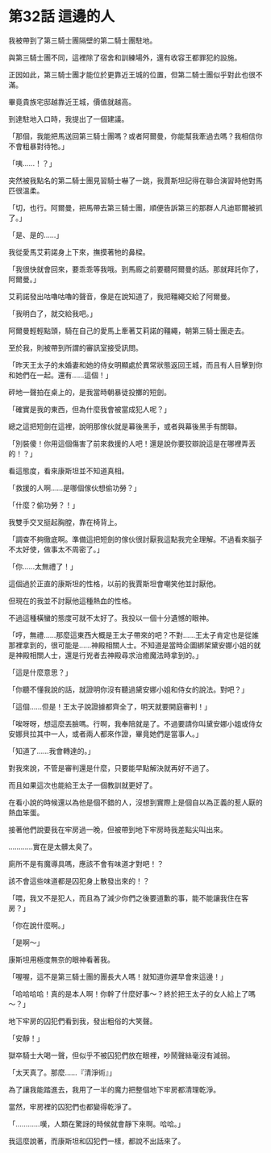 # 第32話 這邊的人

我被帶到了第三騎士團隔壁的第二騎士團駐地。

與第三騎士團不同，這裡除了宿舍和訓練場外，還有收容王都罪犯的設施。

正因如此，第三騎士團才能位於更靠近王城的位置，但第二騎士團似乎對此也很不滿。

畢竟貴族宅邸越靠近王城，價值就越高。

到達駐地入口時，我提出了一個建議。

「那個，我能把馬送回第三騎士團嗎？或者阿爾曼，你能幫我牽過去嗎？我相信你不會粗暴對待牠。」

「咦……！？」

突然被我點名的第二騎士團見習騎士嚇了一跳，我賈斯坦記得在聯合演習時他對馬匹很溫柔。

「切，也行。阿爾曼，把馬帶去第三騎士團，順便告訴第三的那群人凡迪耶爾被抓了。」

「是、是的……」

我從愛馬艾莉諾身上下來，撫摸著牠的鼻樑。

「我很快就會回來，要乖乖等我哦。到馬廄之前要聽阿爾曼的話。那就拜託你了，阿爾曼。」

艾莉諾發出咕嚕咕嚕的聲音，像是在說知道了，我把韁繩交給了阿爾曼。

「我明白了，就交給我吧。」

阿爾曼輕輕點頭，騎在自己的愛馬上牽著艾莉諾的韁繩，朝第三騎士團走去。

至於我，則被帶到所謂的審訊室接受訊問。

「昨天王太子的未婚妻和她的侍女明顯處於異常狀態返回王城，而且有人目擊到你和她們在一起。還有……這個！」

砰地一聲拍在桌上的，是我當時朝暴徒投擲的短劍。

「確實是我的東西，但為什麼我會被當成犯人呢？」

總之這把短劍在這裡，說明那傢伙就是幕後黑手，或者與幕後黑手有關聯。

「別裝傻！你用這個傷害了前來救援的人吧！還是說你要狡辯說這是在哪裡弄丟的！？」

看這態度，看來康斯坦並不知道真相。

「救援的人啊……是哪個傢伙想偷功勞？」

「什麼？偷功勞？！」

我雙手交叉挺起胸膛，靠在椅背上。

「調查不夠徹底啊。準備這把短劍的傢伙很討厭我這點我完全理解。不過看來腦子不太好使，做事太不周密了。」

「你……太無禮了！」

這個過於正直的康斯坦的性格，以前的我賈斯坦會嘲笑他並討厭他。

但現在的我並不討厭他這種熱血的性格。

不過這種橫蠻的態度可就不太好了。我投以一個十分遺憾的眼神。

「哼，無禮……那麼這東西大概是王太子帶來的吧？不對……王太子肯定也是從誰那裡拿到的，很可能是……神殿相關人士。不知道是當時企圖綁架黛安娜小姐的就是神殿相關人士，還是行兇者去神殿尋求治癒魔法時拿到的。」

「這是什麼意思？」

「你聽不懂我說的話，就證明你沒有聽過黛安娜小姐和侍女的說法。對吧？」

「這個……但是！王太子說證據都齊全了，明天就要開庭審判！」

「唉呀呀，想這麼丟臉嗎。行啊，我奉陪就是了。不過要請你叫黛安娜小姐或侍女安娜貝拉其中一人，或者兩人都來作證，畢竟她們是當事人。」

「知道了……我會轉達的。」

對我來說，不管是審判還是什麼，只要能早點解決就再好不過了。

而且如果這次也能給王太子一個教訓就更好了。

在看小說的時候還以為他是個不錯的人，沒想到實際上是個自以為正義的惹人厭的熱血笨蛋。

接著他們說要我在牢房過一晚，但被帶到地下牢房時我差點尖叫出來。

…………實在是太髒太臭了。

廁所不是有魔導具嗎，應該不會有味道才對吧！？

該不會這些味道都是囚犯身上散發出來的！？

「喂，我又不是犯人，而且為了減少你們之後要道歉的事，能不能讓我住在客房？」

「你在說什麼啊。」

「是啊～」

康斯坦用極度無奈的眼神看著我。

「喔喔，這不是第三騎士團的團長大人嗎！就知道你遲早會來這邊！」

「哈哈哈哈！真的是本人啊！你幹了什麼好事～？終於把王太子的女人給上了嗎～？」

地下牢房的囚犯們看到我，發出粗俗的大笑聲。

「安靜！」

獄卒騎士大喝一聲，但似乎不被囚犯們放在眼裡，吵鬧聲絲毫沒有減弱。

「太天真了。那麼……『清淨術』」

為了讓我能踏進去，我用了一半的魔力把整個地下牢房都清理乾淨。

當然，牢房裡的囚犯們也都變得乾淨了。

「…………嘆，人類在驚訝的時候就會靜下來啊。哈哈。」

我這麼說著，而康斯坦和囚犯們一樣，都說不出話來了。